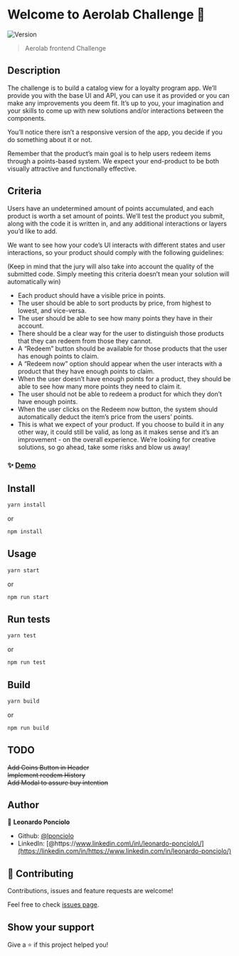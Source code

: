 # Welcome to Aerolab Challenge 👋

![Version](https://img.shields.io/badge/version-0.1.0-blue.svg?cacheSeconds=2592000)

> Aerolab frontend Challenge

## Description

The challenge is to build a catalog view for a loyalty program app. We’ll provide you with the base UI and API, you can use it as provided or you can make any improvements you deem fit. It’s up to you, your imagination and your skills to come up with new solutions and/or interactions between the components.

You’ll notice there isn’t a responsive version of the app, you decide if you do something about it or not.

Remember that the product’s main goal is to help users redeem items through a points-based system. We expect your end-product to be both visually attractive and functionally effective.

## Criteria

Users have an undetermined amount of points accumulated, and each product is worth a set amount of points. We’ll test the product you submit, along with the code it is written in, and any additional interactions or layers you’d like to add.

We want to see how your code’s UI interacts with different states and user interactions, so your product should comply with the following guidelines:

(Keep in mind that the jury will also take into account the quality of the submitted code. Simply meeting this criteria doesn’t mean your solution will automatically win)

- Each product should have a visible price in points.
- The user should be able to sort products by price, from highest to lowest, and vice-versa.
- The user should be able to see how many points they have in their account.
- There should be a clear way for the user to distinguish those products that they can redeem from those they cannot.
- A “Redeem” button should be available for those products that the user has enough points to claim.
- A “Redeem now” option should appear when the user interacts with a product that they have enough points to claim.
- When the user doesn’t have enough points for a product, they should be able to see how many more points they need to claim it.
- The user should not be able to redeem a product for which they don’t have enough points.
- When the user clicks on the Redeem now button, the system should automatically deduct the item’s price from the users’ points.
- This is what we expect of your product. If you choose to build it in any other way, it could still be valid, as long as it makes sense and it’s an improvement - on the overall experience. We’re looking for creative solutions, so go ahead, take some risks and blow us away!

### ✨ [Demo](https://aerolabchallenge-leoponciolo.netlify.app)

## Install

```sh
yarn install
```

or

```sh
npm install
```

## Usage

```sh
yarn start
```

or

```sh
npm run start
```

## Run tests

```sh
yarn test
```

or

```sh
npm run test
```

## Build

```sh
yarn build
```

or

```sh
npm run build
```

## TODO

~~Add Coins Button in Header~~  
~~Implement reedem History~~  
~~Add Modal to assure buy intention~~

## Author

👤 **Leonardo Ponciolo**

- Github: [@lponciolo](https://github.com/lponciolo)
- LinkedIn: [@https:\/\/www.linkedin.com\/in\/leonardo-ponciolo\/](https://linkedin.com/in/https://www.linkedin.com/in/leonardo-ponciolo/)

## 🤝 Contributing

Contributions, issues and feature requests are welcome!

Feel free to check [issues page](https://github.com/lponciolo/aerolab-challenge/issues).

## Show your support

Give a ⭐️ if this project helped you!
